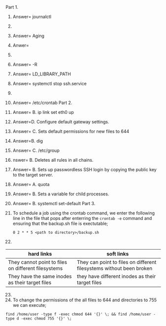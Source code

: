 Part 1.
1. Answer= journalctl
2.
3. Answer= Aging
4. Anwer=
5.
6. Answer= -R
7. Answer= LD_LIBRARY_PATH
8. Answer= systemctl stop ssh.service
9.
10. Answer= /etc/crontab
Part 2.
11. Answer= B. ip link set eth0 up
12. Answer=D. Configure default gateway settings.
13.  Answer= C. Sets default permissions for new files to 644
14.  Answer=B. dig
15.  Answer= C. /etc/group
16.  nswer= B. Deletes all rules in all chains.
17.  Answer= B. Sets up passwordless SSH login by copying the public key to the target server.
18. Answer= A. quota
19. Answer= B. Sets a variable for child processes.
20. Answer= B. systemctl set-default
Part 3.

21. To schedule a job using the crontab command, we enter the following line in the file that pops after enterring the `crontab -e` command and ensuring that the backup.sh file is exectutable;
     ```
     0 2 * * 5 <path to directory>/backup.sh
    ```
22.
| hard links | soft links |
| -- | -- |
| They cannot point to files on different filesystems |  They can point to files on different filesystems without been broken |
| They have the same inodes as their target files | they have different inodes as their target files  |

23.
24. To change the permissions of the all files to 644 and directories to  755 we can execute;
```
find /home/user -type f -exec chmod 644 '{}' \; && find /home/user -type d -exec chmod 755 '{}' \;
```
